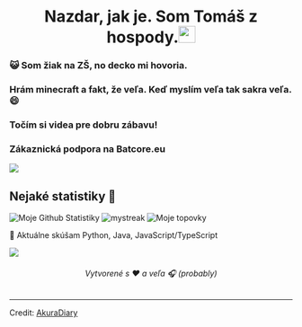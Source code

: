 <h1 align="center">Nazdar, jak je. Som Tomáš z hospody.<img src="https://github.com/souvikguria98/souvikguria98/blob/master/Hi.gif" width="30"> </h1>

### :smiley_cat: Som žiak na ZŠ, no decko mi hovoria.

### Hrám minecraft a fakt, že veľa. Keď myslím veľa tak sakra veľa. 😄
### Točím si videa pre dobru zábavu!
### Zákaznická podpora na Batcore.eu

<a href="https://www.youtube.com/watch?v=dQw4w9WgXcQ"><img src="https://user-images.githubusercontent.com/73097560/115834477-dbab4500-a447-11eb-908a-139a6edaec5c.gif"></a>

## Nejaké statistiky 🚀
![Moje Github Statistiky](https://github-readme-stats.vercel.app/api?username=ImBadTomas&show_icons=true&theme=tokyonight)
<img src="https://github-readme-streak-stats.herokuapp.com/?user=ImBadTomas&theme=tokyonight" alt="mystreak"/>
![Moje topovky](https://github-readme-stats.vercel.app/api/top-langs/?username=ImBadTomas&theme=tokyonight&layout=compact)

🌱 Aktuálne skúšam Python, Java, JavaScript/TypeScript

<a href="https://www.youtube.com/watch?v=dQw4w9WgXcQ"><img src="https://user-images.githubusercontent.com/73097560/115834477-dbab4500-a447-11eb-908a-139a6edaec5c.gif"></a>


<h6 align="center">Vytvorené s ❤️ a veľa 🎧 (probably)</h6>

------
Credit: [AkuraDiary](https://github.com/AkuraDiary)
